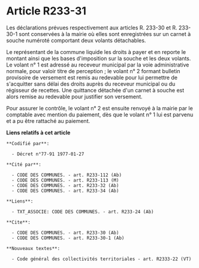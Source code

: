# Article R233-31

Les déclarations prévues respectivement aux articles R. 233-30 et R. 233-30-1 sont conservées à la mairie où elles sont
enregistrées sur un carnet à souche numéroté comportant deux volants détachables.

Le représentant de la commune liquide les droits à payer et en reporte le montant ainsi que les bases d'imposition sur la
souche et les deux volants. Le volant n° 1 est adressé au receveur municipal par la voie administrative normale, pour valoir
titre de perception ; le volant n° 2 formant bulletin provisoire de versement est remis au redevable pour lui permettre de
s'acquitter sans délai des droits auprès du receveur municipal ou du régisseur de recettes. Une quittance détachée d'un
carnet à souche est alors remise au redevable pour justifier son versement.

Pour assurer le contrôle, le volant n° 2 est ensuite renvoyé à la mairie par le comptable avec mention du paiement, dès que
le volant n° 1 lui est parvenu et a pu être rattaché au paiement.

**Liens relatifs à cet article**

	**Codifié par**:

	  - Décret n°77-91 1977-01-27

	**Cité par**:

	  - CODE DES COMMUNES. - art. R233-112 (Ab)
	  - CODE DES COMMUNES. - art. R233-113 (M)
	  - CODE DES COMMUNES. - art. R233-32 (Ab)
	  - CODE DES COMMUNES. - art. R233-34 (Ab)

	**Liens**:

	  - TXT_ASSOCIE: CODE DES COMMUNES. - art. R233-24 (Ab)

	**Cite**:

	  - CODE DES COMMUNES. - art. R233-30 (Ab)
	  - CODE DES COMMUNES. - art. R233-30-1 (Ab)

	**Nouveaux textes**:

	  - Code général des collectivités territoriales - art. R2333-22 (VT)
